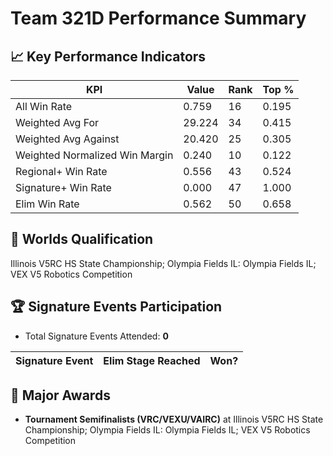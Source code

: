 # Team 321D Performance Summary

## 📈 Key Performance Indicators
| KPI | Value | Rank | Top % |
| --- | ----- | ---- | ----- |
| All Win Rate | 0.759 | 16 | 0.195 |
| Weighted Avg For | 29.224 | 34 | 0.415 |
| Weighted Avg Against | 20.420 | 25 | 0.305 |
| Weighted Normalized Win Margin | 0.240 | 10 | 0.122 |
| Regional+ Win Rate | 0.556 | 43 | 0.524 |
| Signature+ Win Rate | 0.000 | 47 | 1.000 |
| Elim Win Rate | 0.562 | 50 | 0.658 |


## 🎯 Worlds Qualification
Illinois V5RC HS State Championship; Olympia Fields IL: Olympia Fields IL; VEX V5 Robotics Competition

## 🏆 Signature Events Participation
- Total Signature Events Attended: **0**

| Signature Event | Elim Stage Reached | Won? |
|:----------------|:-------------------|:----|


## 🥇 Major Awards
- **Tournament Semifinalists (VRC/VEXU/VAIRC)** at Illinois V5RC HS State Championship; Olympia Fields IL: Olympia Fields IL; VEX V5 Robotics Competition

